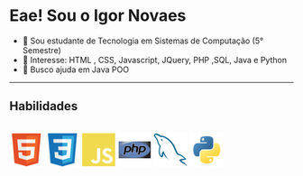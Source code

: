 # Eae! Sou o Igor Novaes 



- 🌱 Sou estudante de Tecnologia em Sistemas de Computação (5° Semestre)
- 🚀 Interesse: HTML , CSS, Javascript, JQuery, PHP ,SQL, Java e Python
- 🤔 Busco ajuda em Java POO 

<hr>

## Habilidades
<div style=display: "Block"><br>
  
  <img text-align="center" alt="Igor-HTML" height="60" width="60" src="https://raw.githubusercontent.com/devicons/devicon/master/icons/html5/html5-original.svg">
  <img text-align="center"alt="Igor-CSS" height="60" width="60" src="https://raw.githubusercontent.com/devicons/devicon/master/icons/css3/css3-original.svg">
  <img text-align="center" alt="Igor-Js" height="60" width="60" src="https://raw.githubusercontent.com/devicons/devicon/master/icons/javascript/javascript-plain.svg">
  <img text-align="center" alt="Igor-php" height="60" width="60" src="https://raw.githubusercontent.com/devicons/devicon/master/icons/php/php-original.svg">
  <img text-align="center" alt="Igor-Csharp" height="60" width="60" src="https://raw.githubusercontent.com/devicons/devicon/master/icons/mysql/mysql-original.svg">
  <img text-align="center" alt="Igor-Python" height="60" width="60" src="https://raw.githubusercontent.com/devicons/devicon/master/icons/python/python-original.svg">
  

</div>
  
  
 

   





